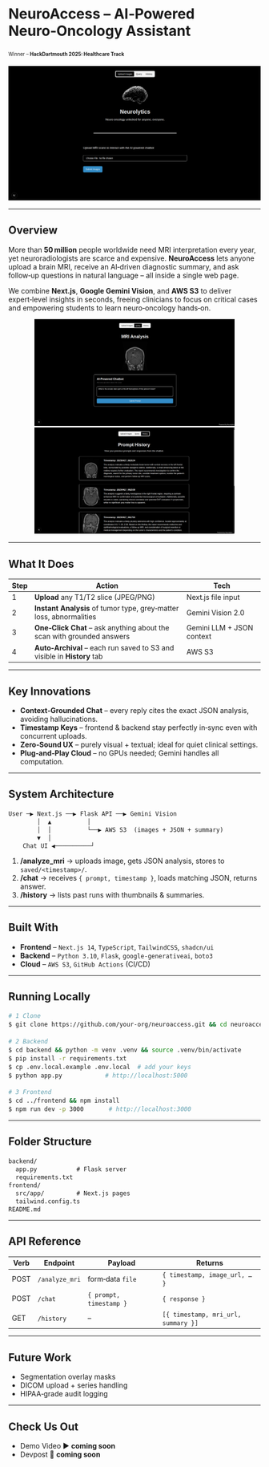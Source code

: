 # NeuroAccess – AI‑Powered Neuro‑Oncology Assistant  
<sup><sub>Winner – **HackDartmouth 2025: Healthcare Track**</sub></sup>

<p align="center">
  <img width="720" alt="NeuroAccess Landing" src="docs/images/landing.png" />
</p>

---

## Overview

More than **50 million** people worldwide need MRI interpretation every year, yet neuroradiologists are scarce and expensive. **NeuroAccess** lets anyone upload a brain MRI, receive an AI‑driven diagnostic summary, and ask follow‑up questions in natural language – all inside a single web page.

We combine **Next.js**, **Google Gemini Vision**, and **AWS S3** to deliver expert‑level insights in seconds, freeing clinicians to focus on critical cases and empowering students to learn neuro‑oncology hands‑on.

<p align="center">
  <img width="400" src="docs/images/chat.png" />
  <img width="400" src="docs/images/history.png" />
</p>

---

## What It Does

| Step | Action | Tech |
|------|--------|------|
| 1 | **Upload** any T1/T2 slice (JPEG/PNG) | Next.js file input |
| 2 | **Instant Analysis** of tumor type, grey‑matter loss, abnormalities | Gemini Vision 2.0 |
| 3 | **One‑Click Chat** – ask anything about the scan with grounded answers | Gemini LLM + JSON context |
| 4 | **Auto‑Archival** – each run saved to S3 and visible in **History** tab | AWS S3 |

---

## Key Innovations

- **Context‑Grounded Chat** – every reply cites the exact JSON analysis, avoiding hallucinations.
- **Timestamp Keys** – frontend & backend stay perfectly in‑sync even with concurrent uploads.
- **Zero‑Sound UX** – purely visual + textual; ideal for quiet clinical settings.
- **Plug‑and‑Play Cloud** – no GPUs needed; Gemini handles all computation.

---

## System Architecture

```
User ─▶ Next.js ──▶ Flask API ──▶ Gemini Vision
        │  ▲          │
        │  │          └──▶ AWS S3  (images + JSON + summary)
        ▼  │
    Chat UI ◀──────────┘
```

1. **/analyze_mri** → uploads image, gets JSON analysis, stores to `saved/<timestamp>/`.
2. **/chat** → receives `{ prompt, timestamp }`, loads matching JSON, returns answer.
3. **/history** → lists past runs with thumbnails & summaries.

---

## Built With

- **Frontend** – `Next.js 14`, `TypeScript`, `TailwindCSS`, `shadcn/ui`
- **Backend** – `Python 3.10`, `Flask`, `google-generativeai`, `boto3`
- **Cloud** – `AWS S3`, `GitHub Actions` (CI/CD)

---

## Running Locally

```bash
# 1 Clone
$ git clone https://github.com/your‑org/neuroaccess.git && cd neuroaccess

# 2 Backend
$ cd backend && python -m venv .venv && source .venv/bin/activate
$ pip install -r requirements.txt
$ cp .env.local.example .env.local  # add your keys
$ python app.py            # http://localhost:5000

# 3 Frontend
$ cd ../frontend && npm install
$ npm run dev -p 3000       # http://localhost:3000
```

---

## Folder Structure

```
backend/
  app.py           # Flask server
  requirements.txt
frontend/
  src/app/         # Next.js pages
  tailwind.config.ts
README.md
```

---

## API Reference

| Verb | Endpoint | Payload | Returns |
|------|----------|---------|---------|
| POST | `/analyze_mri` | form‑data `file` | `{ timestamp, image_url, … }` |
| POST | `/chat` | `{ prompt, timestamp }` | `{ response }` |
| GET  | `/history` | – | `[{ timestamp, mri_url, summary }]` |

---

## Future Work

- Segmentation overlay masks
- DICOM upload + series handling
- HIPAA‑grade audit logging

---

## Check Us Out

- Demo Video ▶ **coming soon**
- Devpost 📝 **coming soon**
